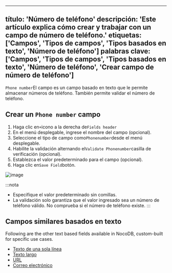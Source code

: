 ***

título: 'Número de teléfono'
descripción: 'Este artículo explica cómo crear y trabajar con un campo de número de teléfono.'
etiquetas: \['Campos', 'Tipos de campos', 'Tipos basados ​​en texto', 'Número de teléfono']
palabras clave: \['Campos', 'Tipos de campos', 'Tipos basados ​​en texto', 'Número de teléfono', 'Crear campo de número de teléfono']
-------------------------------------------------------------------------------------------------------------------------------------

`Phone number`El campo es un campo basado en texto que le permite almacenar números de teléfono. También permite validar el número de teléfono.

## Crear un `Phone number` campo

1. Haga clic en`+`icono a la derecha de`Fields header`
2. En el menú desplegable, ingrese el nombre del campo (opcional).
3. Seleccione el tipo de campo como`Phonenumber`desde el menú desplegable.
4. Habilite la validación alternando el`Validate Phonenumber`casilla de verificación (opcional).
5. Establezca el valor predeterminado para el campo (opcional).
6. Haga clic en`Save Field`botón.

![image](/img/v2/fields/types/phonenumber.png)

:::nota

* Especifique el valor predeterminado sin comillas.
* La validación solo garantiza que el valor ingresado sea un número de teléfono válido. No comprueba si el número de teléfono existe.
  :::

## Campos similares basados ​​en texto

Following are the other text based fields available in NocoDB, custom-built for specific use cases.

* [Texto de una sola línea](010.single-line-text.md)
* [Texto largo](020.long-text.md)
* [URL](050.url.md)
* [Correo electrónico](030.email.md)
